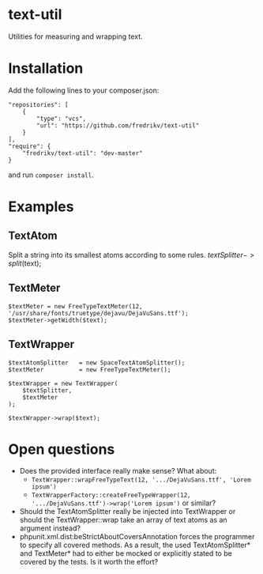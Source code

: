 # text-util
Utilities for measuring and wrapping text.

# Installation
Add the following lines to your composer.json:

    "repositories": [
        {
            "type": "vcs",
            "url": "https://github.com/fredrikv/text-util"
        }
    ],
    "require": {
        "fredrikv/text-util": "dev-master"
    }

and run `composer install`.

# Examples

## TextAtom
Split a string into its smallest atoms according to some rules.
    $textSplitter->split($text);


## TextMeter
    $textMeter = new FreeTypeTextMeter(12, '/usr/share/fonts/truetype/dejavu/DejaVuSans.ttf');
    $textMeter->getWidth($text);

## TextWrapper
    $textAtomSplitter   = new SpaceTextAtomSplitter();
    $textMeter          = new FreeTypeTextMeter();

    $textWrapper = new TextWrapper(
        $textSplitter,
        $textMeter
    );

    $textWrapper->wrap($text);


# Open questions
* Does the provided interface really make sense? What about:
    * `TextWrapper::wrapFreeTypeText(12, '.../DejaVuSans.ttf', 'Lorem ipsum')`
    * `TextWrapperFactory::createFreeTypeWrapper(12, '.../DejaVuSans.ttf')->wrap('Lorem ipsum')` or similar?
* Should the TextAtomSplitter really be injected into TextWrapper or should the
  TextWrapper::wrap take an array of text atoms as an argument instead?
* phpunit.xml.dist:beStrictAboutCoversAnnotation forces the programmer to
  specify all covered methods. As a result, the used TextAtomSplitter* and
  TextMeter* had to either be mocked or explicitly stated to be covered by the
  tests. Is it worth the effort?
